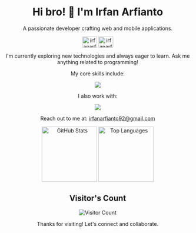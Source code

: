 <h1 align="center">Hi bro! 👋 I'm Irfan Arfianto</h1>

<p align="center">
  A passionate developer crafting web and mobile applications.
</p>

<p align="center">
<a href="https://linkedin.com/in/irfanarfianto11" target="blank"><img align="center" src="https://raw.githubusercontent.com/rahuldkjain/github-profile-readme-generator/master/src/images/icons/Social/linked-in-alt.svg" alt="irfanarfianto11" height="30" width="40" /></a>
<a href="https://instagram.com/irfanarfiantoo" target="blank"><img align="center" src="https://raw.githubusercontent.com/rahuldkjain/github-profile-readme-generator/master/src/images/icons/Social/instagram.svg" alt="irfanarfiantoo" height="30" width="40" /></a>
</p>

<p align="center">
  I'm currently exploring new technologies and always eager to learn. Ask me anything related to programming!
</p>

<p align="center">
  My core skills include:
</p>

<p align="center">
  <img src="https://skillicons.dev/icons?perline=12&i=php,laravel,javascript,flutter,webpack,tailwind,mysql,postgres,supabase,firebase,bloc" />
</p>

<p align="center">
  I also work with:
</p>

<p align="center">
  <img src="https://skillicons.dev/icons?i=vscode,androidstudio,postman,git,npm,yarn,composer,github,netlify,vercel" />
</p>

<p align="center">
  Reach out to me at: <a href="mailto:irfanarfianto92@gmail.com">irfanarfianto92@gmail.com</a>
</p>

<p align="center">
  <img src="https://github-readme-stats.vercel.app/api?username=irfanarfianto&show_icons=true&theme=radical" height="150" alt="GitHub Stats" />
  <img src="https://github-readme-stats.vercel.app/api/top-langs/?username=irfanarfianto&layout=compact&theme=radical" height="150" alt="Top Languages" />
</p>

<h2 align="center">Visitor's Count</h2>

<p align="center">
  <img src="https://profile-counter.glitch.me/irfanarfianto/count.svg" alt="Visitor Count" />
</p>

<p align="center">
  Thanks for visiting! Let's connect and collaborate.
</p>
